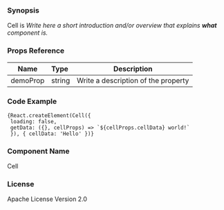 ### Synopsis

Cell is 
*Write here a short introduction and/or overview that explains **what** component is.*

### Props Reference

| Name                           | Type                    | Description                                                 |
| ------------------------------ | :---------------------- | ----------------------------------------------------------- |
| demoProp                       | string                  | Write a description of the property                         |

### Code Example

```
{React.createElement(Cell({
 loading: false,
 getData: ({}, cellProps) => `${cellProps.cellData} world!`
 }), { cellData: 'Hello' })}
```

### Component Name

Cell

### License

Apache License Version 2.0
